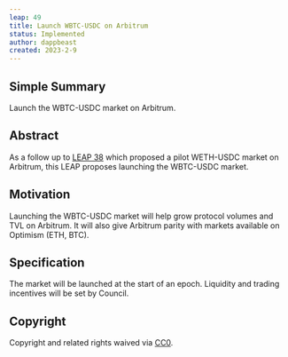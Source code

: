 ```yaml
---
leap: 49
title: Launch WBTC-USDC on Arbitrum
status: Implemented
author: dappbeast
created: 2023-2-9
---
```


## Simple Summary

Launch the WBTC-USDC market on Arbitrum.

## Abstract

As a follow up to [LEAP 38](https://leaps.lyra.finance/leaps/leap-38) which proposed a pilot WETH-USDC market on Arbitrum, this LEAP proposes launching the WBTC-USDC market.

## Motivation

Launching the WBTC-USDC market will help grow protocol volumes and TVL on Arbitrum. It will also give Arbitrum parity with markets available on Optimism (ETH, BTC).

## Specification

The market will be launched at the start of an epoch. Liquidity and trading incentives will be set by Council.

## Copyright
Copyright and related rights waived via [CC0](https://creativecommons.org/publicdomain/zero/1.0/).
